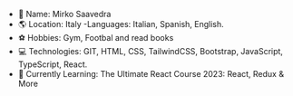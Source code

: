 - 👋 Name: Mirko Saavedra
- 🌎 Location: Italy
  -Languages: Italian, Spanish, English.
- ⚽ Hobbies: Gym, Footbal and read books
- 💻 Technologies: GIT, HTML, CSS, TailwindCSS, Bootstrap, JavaScript, TypeScript, React.
- 🧠 Currently Learning: The Ultimate React Course 2023: React, Redux & More

<!---
MirkoStDev/MirkoStDev is a ✨ special ✨ repository because its `README.md` (this file) appears on your GitHub profile.
You can click the Preview link to take a look at your changes.
--->
